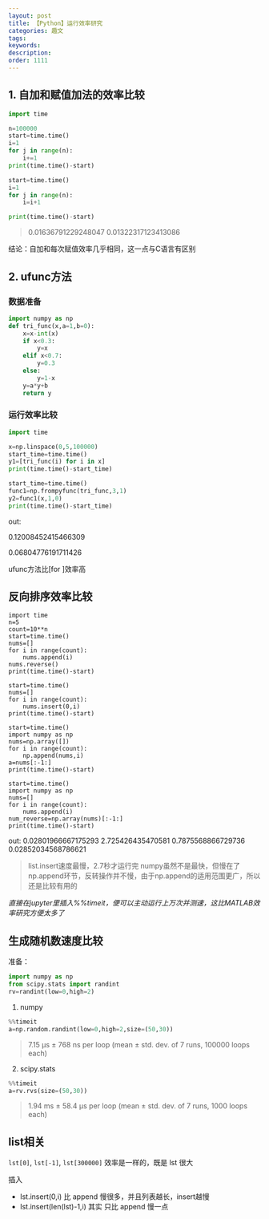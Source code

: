 ```yaml
---
layout: post
title: 【Python】运行效率研究
categories: 趣文
tags:
keywords:
description:
order: 1111
---
```




## 1. 自加和赋值加法的效率比较

```python
import time

n=100000
start=time.time()
i=1
for j in range(n):
    i+=1
print(time.time()-start)

start=time.time()
i=1
for j in range(n):
    i=i+1

print(time.time()-start)
```


>0.01636791229248047
0.01322317123413086

结论：自加和每次赋值效率几乎相同，这一点与C语言有区别

## 2. ufunc方法

### 数据准备

```python
import numpy as np
def tri_func(x,a=1,b=0):
    x=x-int(x)
    if x<0.3:
        y=x
    elif x<0.7:
        y=0.3
    else:
        y=1-x
    y=a*y+b
    return y
```

### 运行效率比较

```python
import time

x=np.linspace(0,5,100000)
start_time=time.time()
y1=[tri_func(i) for i in x]
print(time.time()-start_time)

start_time=time.time()
func1=np.frompyfunc(tri_func,3,1)
y2=func1(x,1,0)
print(time.time()-start_time)
```

out:

0.12008452415466309

0.06804776191711426

ufunc方法比[for ]效率高


## 反向排序效率比较

```
import time
n=5
count=10**n
start=time.time()
nums=[]
for i in range(count):
    nums.append(i)
nums.reverse()
print(time.time()-start)

start=time.time()
nums=[]
for i in range(count):
    nums.insert(0,i)
print(time.time()-start)

start=time.time()
import numpy as np
nums=np.array([])
for i in range(count):
    np.append(nums,i)
a=nums[:-1:]
print(time.time()-start)

start=time.time()
import numpy as np
nums=[]
for i in range(count):
    nums.append(i)
num_reverse=np.array(nums)[:-1:]
print(time.time()-start)
```

out:
0.02801966667175293
2.725426435470581
0.7875568866729736
0.02852034568786621

>list.insert速度最慢，2.7秒才运行完
>numpy虽然不是最快，但慢在了np.append环节，反转操作并不慢，由于np.append的适用范围更广，所以还是比较有用的




*直接在jupyter里插入%%timeit，便可以主动运行上万次并测速，这比MATLAB效率研究方便太多了*  

## 生成随机数速度比较
准备：  
```py
import numpy as np
from scipy.stats import randint
rv=randint(low=0,high=2)
```
1. numpy
```py
%%timeit
a=np.random.randint(low=0,high=2,size=(50,30))
```
>7.15 µs ± 768 ns per loop (mean ± std. dev. of 7 runs, 100000 loops each)

2. scipy.stats
```py
%%timeit
a=rv.rvs(size=(50,30))
```
>1.94 ms ± 58.4 µs per loop (mean ± std. dev. of 7 runs, 1000 loops each)


## list相关


`lst[0]`, `lst[-1]`, `lst[300000]` 效率是一样的，既是 lst 很大


插入
- lst.insert(0,i) 比 append 慢很多，并且列表越长，insert越慢
- lst.insert(len(lst)-1,i) 其实 只比 append 慢一点
